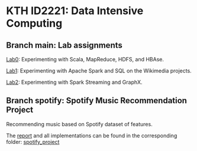 # KTH ID2221: Data Intensive Computing


## Branch main: Lab assignments

[Lab0](https://github.com/alishibli97/Data-Intensive/blob/main/lab0): Experimenting with Scala, MapReduce, HDFS, and HBAse.

[Lab1](https://github.com/alishibli97/Data-Intensive/blob/main/lab1): Experimenting with Apache Spark and SQL on the Wikimedia projects.

[Lab2](https://github.com/alishibli97/Data-Intensive/blob/main/lab2): Experimenting with Spark Streaming and GraphX.

## Branch spotify: Spotify Music Recommendation Project

Recommending music based on Spotify dataset of features.

The [report](https://github.com/alishibli97/Data-Intensive/blob/main/spotify_project/Spotify_Project.pdf) and all implementations can be found in the corresponding folder: [spotify_project](https://github.com/alishibli97/Data-Intensive/tree/main/spotify_project)
